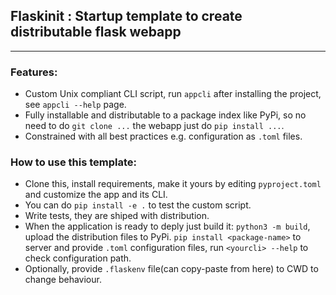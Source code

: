 ## Flaskinit : Startup template to create distributable flask webapp
---

### Features:
- Custom Unix compliant CLI script, run `appcli` after installing the project, see `appcli --help` page.
- Fully installable and distributable to a package index like PyPi, so no need to do `git clone ...` the webapp just do `pip install ...`.
- Constrained with all best practices e.g. configuration as `.toml` files.

### How to use this template:
- Clone this, install requirements, make it yours by editing `pyproject.toml` and customize the app and its CLI.
- You can do `pip install -e .` to test the custom script.
- Write tests, they are shiped with distribution.
- When the application is ready to deply just build it: `python3 -m build`, upload the distribution files to PyPi. `pip install <package-name>` to server and provide `.toml` configuration files, run `<yourcli> --help` to check configuration path.
- Optionally, provide `.flaskenv` file(can copy-paste from here) to CWD to change behaviour.